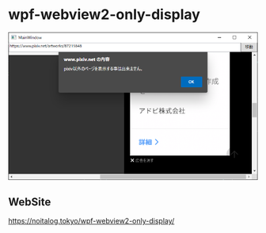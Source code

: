 # wpf-webview2-only-display
![](wpf-webview2-only-display.png)
## WebSite
https://noitalog.tokyo/wpf-webview2-only-display/
